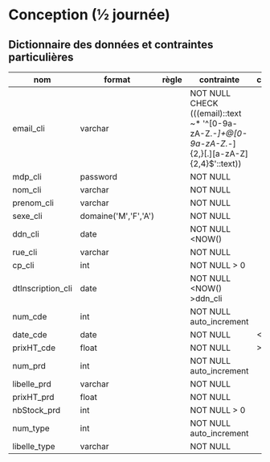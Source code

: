# Conception (½ journée)

## Dictionnaire des données et contraintes particulières

| nom  | format  | règle  | contrainte  | catégorie  |
|------|---------|--------|-------------|------------|
| email_cli  |  varchar |   | NOT NULL CHECK (((email)::text ~* '^[0-9a-zA-Z._-]+@[0-9a-zA-Z._-]{2,}[.][a-zA-Z]{2,4}$'::text)) |   |
| mdp_cli  |  password |   |  NOT NULL |   |
| nom_cli  |  varchar |   |  NOT NULL |   |
| prenom_cli  |  varchar |   | NOT NULL  |   |
| sexe_cli  |  domaine('M','F','A') |   |  NOT NULL |   |
| ddn_cli  |  date |   | NOT NULL <NOW()  |   |
| rue_cli  |  varchar |   |  NOT NULL |   |
| cp_cli  |  int |   | NOT NULL > 0  |   |
| dtInscription_cli  |  date |   | NOT NULL <NOW() >ddn_cli |   |
| num_cde  |  int |   | NOT NULL auto_increment |   |
| date_cde  |  date |   | NOT NULL  |  <NOW() |
| prixHT_cde |  float |   |  NOT NULL |  >0 |
| num_prd  |  int |   | NOT NULL auto_increment |   |
| libelle_prd  |  varchar |   | NOT NULL  |   |
| prixHT_prd  |  float |   |  NOT NULL |   |
| nbStock_prd  |  int |   | NOT NULL > 0  |   |
| num_type  |  int |   | NOT NULL auto_increment |   |
| libelle_type  |  varchar |   | NOT NULL  |   |

